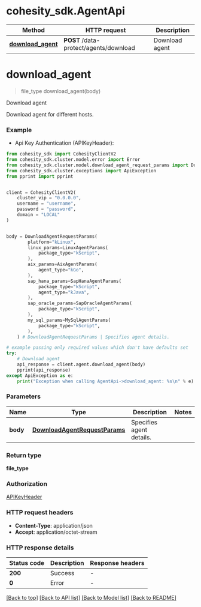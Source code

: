 # cohesity_sdk.AgentApi


Method | HTTP request | Description
------------- | ------------- | -------------
[**download_agent**](AgentApi.md#download_agent) | **POST** /data-protect/agents/download | Download agent


# **download_agent**
> file_type download_agent(body)

Download agent

Download agent for different hosts.

### Example

* Api Key Authentication (APIKeyHeader):
```python
from cohesity_sdk import CohesityClientV2
from cohesity_sdk.cluster.model.error import Error
from cohesity_sdk.cluster.model.download_agent_request_params import DownloadAgentRequestParams
from cohesity_sdk.cluster.exceptions import ApiException
from pprint import pprint


client = CohesityClientV2(
	cluster_vip = "0.0.0.0",
	username = "username",
	password = "password",
	domain = "LOCAL"
)


body = DownloadAgentRequestParams(
        platform="kLinux",
        linux_params=LinuxAgentParams(
            package_type="kScript",
        ),
        aix_params=AixAgentParams(
            agent_type="kGo",
        ),
        sap_hana_params=SapHanaAgentParams(
            package_type="kScript",
            agent_type="kJava",
        ),
        sap_oracle_params=SapOracleAgentParams(
            package_type="kScript",
        ),
        my_sql_params=MySqlAgentParams(
            package_type="kScript",
        ),
    ) # DownloadAgentRequestParams | Specifies agent details.

# example passing only required values which don't have defaults set
try:
	# Download agent
	api_response = client.agent.download_agent(body)
	pprint(api_response)
except ApiException as e:
	print("Exception when calling AgentApi->download_agent: %s\n" % e)
```


### Parameters

Name | Type | Description  | Notes
------------- | ------------- | ------------- | -------------
 **body** | [**DownloadAgentRequestParams**](DownloadAgentRequestParams.md)| Specifies agent details. |

### Return type

**file_type**

### Authorization

[APIKeyHeader](../README.md#APIKeyHeader)

### HTTP request headers

 - **Content-Type**: application/json
 - **Accept**: application/octet-stream


### HTTP response details
| Status code | Description | Response headers |
|-------------|-------------|------------------|
**200** | Success |  -  |
**0** | Error |  -  |

[[Back to top]](#) [[Back to API list]](../README.md#documentation-for-api-endpoints) [[Back to Model list]](../README.md#documentation-for-models) [[Back to README]](../README.md)


